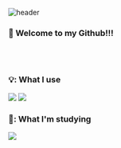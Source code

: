  <div allign="center">

  ![header](https://capsule-render.vercel.app/api?type=Rounded&color=51fb36&text=GREENAAPL)
### :wave: Welcome to my Github!!!
 
<br/>
<br/>

 ### 💡: What I use
 
 <img src="https://img.shields.io/badge/Python-grey?style=flat&logo=Python&logoColor=3776AB"/>
 <img src="https://img.shields.io/badge/Visual Studio Code-purple?style=flat&logo=Visual Studio Code&logoColor=007ACC"/>

 ### 📝: What I'm studying
  <img src="https://img.shields.io/badge/C-ivory?style=flat&logo=C&logoColor=A8B9CC"/>

</div>

